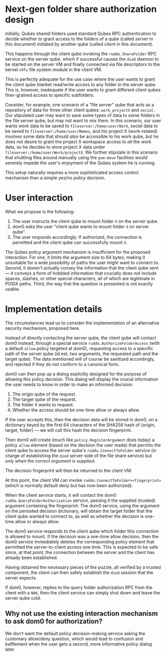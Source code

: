 # Next-gen folder share authorization design

Initially, Qubes shared folders used standard Qubes RPC authentication to decide whether to grant access to the folders of a qube (called *server* in this document) initiated by another qube (called *client* in this document).

This happens through the client qube invoking the `ruddo.ShareFolder` RPC service on the server qube, which if successful causes the `diod` daemon to be started on the server VM and finally connected via file descriptors to the kernel `v9fs` file system module in the client VM.

This is perfectly adequate for the use case where the user wants to grant the client qube blanket read/write access to any folder in the server qube.  This is, however, inadequate if the user wants to grant different client qubes finer-grained access to specific subfolders.

Consider, for example, one scenario of a "file server" qube that acts as a repository of data for three other client qubes: `work`, `projectX` and `social`.  Our stipulated user may want to save some types of data to some folders in the file server qube, but may not want to mix them.  In this scenario, our user wants work data to be saved to `fileserver:/home/user/Work`, social data to be saved to `fileserver:/home/user/Memes`, and his project X (work-related) involves some data that should *also* be accessible to his work qube, but he does not desire to grant the project X workspace access to *all* the work data, so he decides to store project X data under `fileserver:/home/user/Work/projectX`.  We further stipulate in this scenario that shuttling files around manually using the `qvm-move` facilities would severely impede the user's enjoyment of the Qubes system he is running.

This setup naturally requires a more sophisticated access control mechanism than a simple yes/no policy decision.

# User interaction

What we propose is the following:

1. The user instructs the client qube to mount folder `X` on the server qube.
2. dom0 asks the user "client qube wants to mount folder `X` on server qube".
3. The user responds accordingly.  If authorized, the connection is permitted and the client qube can successfully mount `X`.

The Qubes policy argument mechanism is insufficient for the proposed interaction.  For one, it limits the argument size to 64 bytes, making it unsuitable for a wide possibility of paths the user might want to connect to.  Second, it doesn't actually convey the information that the client qube sent — it conveys a form of hobbled information that crucially does not include spaces, slashes, or other special characters, all of which are legitimate in POSIX paths.  Third, the way that the question is presented is not exactly usable.

# Implementation details

The circumstances lead us to consider the implementation of an alternative security mechanism, proposed here.

Instead of directly contacting the server qube, the client qube will contact dom0 instead, through a special service `ruddo.AuthorizeFolderAccess` (with a default `allow` policy targeted at dom0), requesting access to a specific path of the server qube (id est, two arguments, the requested path and the target qube).  The data mentioned will of course be sanitized accordingly, and rejected if they do not conform to a canonical form.

dom0 can then pop up a dialog explicitly designed for the purpose of allowing this policy decision.  This dialog will display the crucial information the user needs to know in order to make an informed decision:

1. The origin qube of the request.
2. The target qube of the request.
3. The folder it wants to request.
4. Whether the access should be one-time allow or always allow.

If the user accepts this, then the decision data will be stored in dom0, on a dictionary keyed by the first 64 characters of the SHA256 hash of (origin, target, folder) — we will call this hash the decision fingerprint.

Then dom0 will create (much like `policy.RegisterArgument` does today) a policy `allow` element (based on the decision the user made) that permits the client qube to access the server qube's `ruddo.ConnectToFolder` service (in charge of establishing the `diod` server-side of the file share service) but *only when the correct argument is supplied*.

The decision fingerprint will then be returned to the client VM.

At this point, the client VM can invoke `ruddo.ConnectToFolder+<fingerprint>` (which is normally default deny but has now been authorized).

When the client service starts, it will contact the dom0 `ruddo.QueryFolderAuthorization` service, passing it the supplied (trusted) argument containing the fingerprint.  The dom0 service, using the argument on the persisted decision dictionary, will obtain the target folder that the client qube wanted to connect to, as well as whether the decision is one-time allow or always allow.

The dom0 service responds to the client qube which folder this connection is allowed to mount.  If the decision was a one-time allow decision, then the dom0 service immediately deletes the corresponding policy element that permitted the server-to-client access one time.  This is expected to be safe since, at that point, the connection between the server and the client has already been established.

Having obtained the necessary pieces of the puzzle, all verified by a trusted component, the client can then safely establish the `diod` session that the server expects.

If dom0, however, replies to the query folder authorization RPC from the client with a `NAK`, then the client service can simply shut down and leave the server qube cold.

## Why not use the existing interaction mechanism to ask dom0 for authorization?

We don't want the default policy decision-making service asking the customary allow/deny question, which would lead to confusion and bafflement when the user gets a second, more informative policy dialog later.
